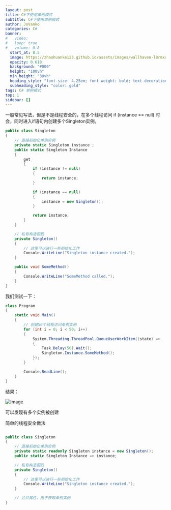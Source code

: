 ```yaml
---
layout: post
title: C#下使用单例模式 
subtitle: C#下使用单例模式 
author: JoVanko
categories: C#
banner:
#   video: 
#   loop: true
#   volume: 0.8
  start_at: 8.5
  image: https://zhaohuanke123.github.io/assets/images/wallhaven-l8rmxq.jpg
  opacity: 0.618
  background: "#000"
  height: "100vh"
  min_height: "38vh"
  heading_style: "font-size: 4.25em; font-weight: bold; text-decoration: underline"
  subheading_style: "color: gold"
tags: C# 单例模式
top: 1
sidebar: []
---
```



一般常见写法，但是不是线程安全的，在多个线程访问 if (instance == null) 时会，同时进入if语句内创建多个Singleton实例。

```csharp
public class Singleton
{
    // 直接初始化单例实例
    private static Singleton instance ;
    public static Singleton Instance
    {
        get
        {
            if (instance != null)
            {
                return instance;
            }

            if (instance == null)
            {
                instance = new Singleton();
            }

            return instance;
        }
    }

    // 私有构造函数
    private Singleton()
    {
        // 这里可以进行一些初始化工作
        Console.WriteLine("Singleton instance created.");
    }

    public void SomeMethod()
    {
        Console.WriteLine("SomeMethod called.");
    }
}
```

我们测试一下：

```csharp
class Program
{
    static void Main()
    {
        // 创建50个线程访问单例实例
        for (int i = 0; i < 50; i++)
        {
            System.Threading.ThreadPool.QueueUserWorkItem((state) =>
            {
                Task.Delay(50).Wait();
                Singleton.Instance.SomeMethod();
            });
        }

        Console.ReadLine();
    }
}

```

结果：

![image](https://zhaohuanke123.github.io/assets/images/CSharp/1702434181028.png)

可以发现有多个实例被创建


简单的线程安全做法

```csharp

public class Singleton
{
    // 直接初始化单例实例
    private static readonly Singleton instance = new Singleton();
    public static Singleton Instance => instance;

    // 私有构造函数
    private Singleton()
    {
        // 这里可以进行一些初始化工作
        Console.WriteLine("Singleton instance created.");
    }

    // 公共属性，用于获取单例实例
}


```
